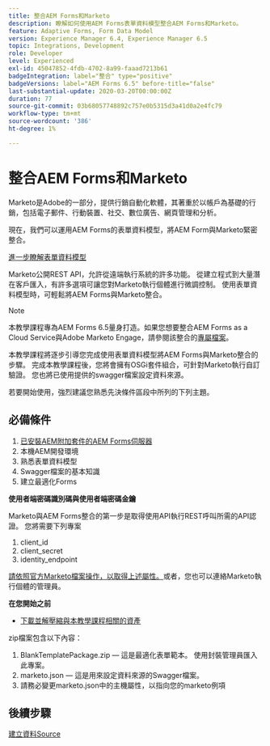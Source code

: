```yaml
---
title: 整合AEM Forms和Marketo
description: 瞭解如何使用AEM Forms表單資料模型整合AEM Forms和Marketo。
feature: Adaptive Forms, Form Data Model
version: Experience Manager 6.4, Experience Manager 6.5
topic: Integrations, Development
role: Developer
level: Experienced
exl-id: 45047852-4fdb-4702-8a99-faaad7213b61
badgeIntegration: label="整合" type="positive"
badgeVersions: label="AEM Forms 6.5" before-title="false"
last-substantial-update: 2020-03-20T00:00:00Z
duration: 77
source-git-commit: 03b68057748892c757e0b5315d3a41d0a2e4fc79
workflow-type: tm+mt
source-wordcount: '386'
ht-degree: 1%

---
```


# 整合AEM Forms和Marketo


Marketo是Adobe的一部分，提供行銷自動化軟體，其著重於以帳戶為基礎的行銷，包括電子郵件、行動裝置、社交、數位廣告、網頁管理和分析。

現在，我們可以運用AEM Forms的表單資料模型，將AEM Form與Marketo緊密整合。

[進一步瞭解表單資料模型](https://helpx.adobe.com/experience-manager/6-5/forms/using/data-integration.html)

Marketo公開REST API，允許從遠端執行系統的許多功能。 從建立程式到大量潛在客戶匯入，有許多選項可讓您對Marketo執行個體進行微調控制。 使用表單資料模型時，可輕鬆將AEM Forms與Marketo整合。

>[!NOTE]
>
>本教學課程專為AEM Forms 6.5量身打造。如果您想要整合AEM Forms as a Cloud Service與Adobe Marketo Engage，請參閱該整合的[專屬檔案](https://experienceleague.adobe.com/en/docs/experience-manager-cloud-service/content/forms/integrate/services/integrate-adaptive-form-with-market-engage/integrate-form-to-marketo-engage)。

本教學課程將逐步引導您完成使用表單資料模型將AEM Forms與Marketo整合的步驟。 完成本教學課程後，您將會擁有OSGi套件組合，可針對Marketo執行自訂驗證。 您也將已使用提供的swagger檔案設定資料來源。

若要開始使用，強烈建議您熟悉先決條件區段中所列的下列主題。

## 必備條件

1. [已安裝AEM附加套件的AEM Forms伺服器](/help/forms/adaptive-forms/installing-aem-form-on-windows-tutorial-use.md)
1. 本機AEM開發環境
1. 熟悉表單資料模型
1. Swagger檔案的基本知識
1. 建立最適化Forms

**使用者端密碼識別碼與使用者端密碼金鑰**

Marketo與AEM Forms整合的第一步是取得使用API執行REST呼叫所需的API認證。 您將需要下列專案

1. client_id
1. client_secret
1. identity_endpoint

[請依照官方Marketo檔案操作，以取得上述屬性。](https://developers.marketo.com/rest-api/)或者，您也可以連絡Marketo執行個體的管理員。

**在您開始之前**

* [下載並解壓縮與本教學課程相關的資產](assets/marketo-integration-assets.zip)

zip檔案包含以下內容：

1. BlankTemplatePackage.zip — 這是最適化表單範本。 使用封裝管理員匯入此專案。
1. marketo.json — 這是用來設定資料來源的Swagger檔案。
1. 請務必變更marketo.json中的主機屬性，以指向您的marketo例項

## 後續步驟

[建立資料Source](./part2.md)
